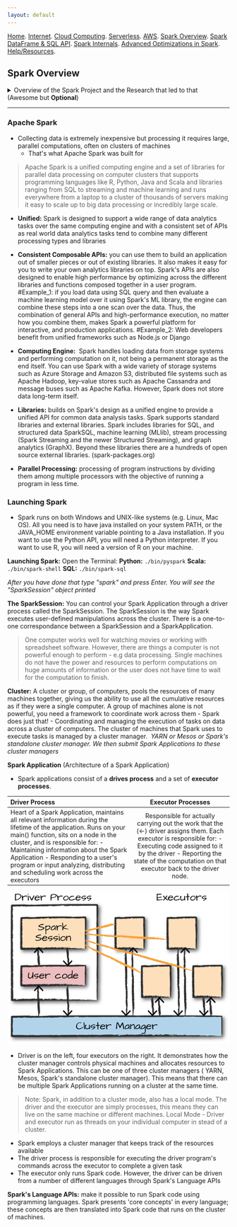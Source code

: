 ```yaml
---
layout: default
---
```

[Home](./README.md).
[Internet](./internet.md).
[Cloud Computing](./cloud_computing.md).
[Serverless](./serverless.md).
[AWS](./aws.md).
[Spark Overview](./spark_overview.md).
[Spark DataFrame & SQL API](./sparkAPI.md).
[Spark Internals](./spark_internals.md).
[Advanced Optimizations in Spark](spark_optimizations.md).
[Help/Resources](./resources.md).

## Spark Overview

<details><summary>Overview of the Spark Project and the Research that led to that (Awesome but <b>Optional</b>)</summary>

<p>
    <img src="Images/SparkOverview/sparkdefinition.png">
Spark is a cluster computing engine that generalizes the MapReduce programming model that Google introduced back in 2004. Basically, Spark tries to support more types of applications and make them easier to program than MapReduce does. The goal was to make Spark both easy and fast to process large data sets on a cluster of machines. <div>
    <br>
  <b>The way Spark did it:</b>
<div>
Very <b>high level APIs</b> in languages such as Java Scala Python and all that are easy to program in to try to make it as similar as possible to programming on a single machine when that's possible <br>
- It's a **unified engine** that can capture many different workloads on the same engine. So you don't have to hook together many different systems to create a pipeline. You can actually express them all in the same programming model and that's very powerful to get both faster and and easier to use processing. Thus, in terms of the unified engine what that means is that on top of the Spark engine there's a wide variety of standard libraries that are built in and these are the four shipped with the project. 
    </div>
<img src="Images/SparkOverview/sparkecosystem.png">

<div>
- <b>Spark SQL</b> lets you work with structured data and use languages like SQL or other API's as well to query this kind of data.
- <b>Spark Streaming</b> uses the engine to process and update results in real-time as new data comes in 
- <b>MLlib</b> is a library of distributed machine learning algorithms that project developers built and you can just call into 
- <b>GraphX</b> is a system for graph applications 
</div>

<div>The nice thing about these is that they're all just libraries you can `combine` together in one program and they all translate down to the `same engine` underneath. </div>

<div>
Let's discuss why Spark was designed to have a <b>Unified Engine</b> by introducing the history of large scale cluster computing. A lot of the recent wave in data intensive computing started back in 2004 with the MapReduce paper published by Google. </div>
<img src="Images/SparkOverview/googlemapreduce.png">
<br>
<div>
Google in this paper said:
>Well we have this environment that's pretty unique which is a large number of commodity servers. It's data intensive computation as opposed to just compute intensive which is what scientific supercomputing was, it automatically deals with failures, it keeps going and it's easy for users to hide applications in. And that was the 'MapReduce paper' that was extremely influential.
</div>
<div>
One thing you you may notice in the MapReduce paper though that was a very important part of it is they talked a lot about how general it was. They really liked the idea of having a general engine to do these different batch processing tasks they had. So they said, you know we first wrote MapReduce in 2003 and since that time we have been pleasantly surprised at how badly applicable it was. The generality of it but MapReduce itself only handled batch processing which was fine for them because that's the main thing they did at the time. So what happened after thatis MapReduce became very widely deployed especially through the Hadoop implementation, which was an open source MapReduce and it was very good for batch processing. But users quickly wanted to do more things on the same kind of hardware and at the same kind of scale that they were using MapReduce on. 
</div>
<br>
<b>They wanted to do three types of things:</b>
<div>
- More complex multi pass algorithms. MapReduce is just a single pass computation you do a map through the data then you do a reduce and you can aggregate together some values but many real-world algorithms need to go through the data many times and
basically they weren't that easy or efficient to build with MapReduce.
</div>
<div>
- More interactive ad-hoc ways so for example you're collecting a large data set something about visits to a website or maybe a scientific data set or something like testing out pharmaceuticals and you can on a batch job over it and compute a result in like 30 minutes and aggregate together all the data. That's really great, but then if you have a new question about it you want to ask that question and get back the results in a few seconds if possible so that you can actually explore it interactively and that's the thing that MapReduce wasn't able to do. And finally users wanted to do more real-time stream processing as well so instead of for example building a web index having and updating that once per night in this way why can't you update it in real-time as you browse, as you call the web and as you see new events happening, or news articles appear or stuff like that? So it's a very natural question in all of these environments. 
</div>
<div>
Because of these different workloads, the result was that the people proposed the wide variety of specialized cluster computing systems for these workloads that are sort of the equivalent of MapReduce for streaming with the equivalent of MapReduce for interactive ways or things like that. And that's kind of the direction that the software went in.
</div>
<div>
So basically we started out with MapReduce that did batch processing but it was a general engine you could do many different types of batch processing which was good and then we got all these specialized systems including inside Google and also outside it so in Google for example they developed bagel and Dremel which were systems for graph processing and interactive ways respectively in the open source Hadoop ecosystem.
    </div>
<img src="Images/SparkOverview/datasystems1.png">

</p>
  
</details>




* * *

### Apache Spark
- Collecting data is extremely inexpensive but processing it requires large, parallel computations, often on clusters of machines
    - That's what Apache Spark was built for

> Apache Spark is a unified computing engine and a set of libraries for parallel data processing on computer clusters that supports programming languages like R, Python, Java and Scala and libraries ranging from SQL to streaming and machine learning and runs everywhere from a laptop to a cluster of thousands of servers making it easy to scale up to big data processing or incredibly large scale.

  - **Unified:** Spark is designed to support a wide range of data analytics tasks over the same computing engine and with a consistent set of APIs as real world data analytics tasks tend to combine many different processing types and libraries
  
  - **Consistent Composable APIs:** you can use them to build an application out of smaller pieces or out of existing libraries. It also makes it easy for you to write your own analytics libraries on top. Spark's APIs are also designed to enable high performance by optimizing across the different libraries and functions composed together in a user program.
#Example_1: if you load data using SQL query and then evaluate a machine learning model over it using Spark's ML library, the engine can combine these steps into a one scan over the data. Thus, the combination of general APIs and high-performance execution, no matter how you combine them, makes Spark a powerful platform for interactive, and production applications.
#Example_2: Web developers benefit from unified frameworks such as Node.js or Django

  - **Computing Engine:**  Spark handles loading data from storage systems and performing computation on it, not being a permanent storage as the end itself. You can use Spark with a wide variety of storage systems such as Azure Storage and Amazon S3, distributed file systems such as Apache Hadoop, key-value stores such as Apache Cassandra and message buses such as Apache Kafka. However, Spark does not store data long-term itself.

  - **Libraries:** builds on Spark's design as a unified engine to provide a unified API for common data analysis tasks. Spark supports standard libraries and external libraries. Spark includes libraries for SQL, and structured data SparkSQL, machine learning (MLlib), stream processing (Spark Streaming and the newer Structured Streaming), and graph analytics (GraphX). Beyond these libraries there are a hundreds of open source external libraries. (spark-packages.org)

  - **Parallel Processing:** processing of program instructions by dividing them among multiple processors with the objective of running a program in less time. 

### Launching Spark

- Spark runs on both Windows and UNIX-like systems (e.g. Linux, Mac OS). All you need is to have java installed on your system PATH, or the JAVA_HOME environment variable pointing to a Java installation. If you want to use the Python API, you will need a Python interpreter. If you want to use R, you will need a version of R on your machine. 

**Launching Spark:**
Open the Terminal: 
**Python:** ```./bin/pyspark``` 
**Scala:** ```./bin/spark-shell```
**SQL:** ```./bin/spark-sql```

*After you have done that type "spark" and press Enter. You will see the "SparkSession" object printed*

**The SparkSession:** You can control your Spark Application through a driver process called the SparkSession. The SparkSession is the way Spark executes user-defined manipulations across the cluster. There is a one-to-one correspondance between a SparkSession and a SparkApplication.

  > One computer works well for watching movies or working with spreadsheet software. However, there are things a computer is not powerful enough to perform - e.g data processing. Single machines do not have the power and resources to perform computations on huge amounts of information or the user does not have time to wait for the computation to finish. 
  
**Cluster:** A cluster or group, of computers, pools the resources of many machines together, giving us the ability to use all the cumulative resources as if they were a single computer. A group of machines alone is not powerful, you need a framework to coordinate work across them - Spark does just that! - Coordinating and managing the execution of tasks on data across a cluster of computers. The cluster of machines that Spark uses to execute tasks is managed by a cluster manager. 
*YARN or Mesos or Spark's standalone cluster manager. We then submit Spark Applications to these cluster managers*

**Spark Application** (Architecture of a Spark Application)
- Spark applications consist of a **drives process** and a set of **executor processes**.


| Driver Process    | Executor Processes   |
| :------------- | :----------: | 
| Heart of a Spark Application, maintains all relevant information during the lifetime of the application. Runs on your main() function, sits on a node in the cluster, and is responsible for: - Maintaining information about the Spark Application - Responding to a user's program or input analyzing, distributing and scheduling work across the executors | Responsible for actually carrying out the work that the (<-) driver assigns them. Each executor is responsible for: - Executing code assigned to it by the driver - Reporting the state of the computation on that executor back to the driver node.| 

![driver_executor](Images/SparkOverview/driver_executor_spark.png)

- Driver is on the left, four executors on the right. It demonstrates how the cluster manager controls physical machines and allocates resources to Spark Applications. This can be one of three cluster managers ( YARN, Mesos, Spark's standalone cluster manager). This means that there can be multiple Spark Applications running on a cluster at the same time.

> Note: Spark, in addition to a cluster mode, also has a local mode. The driver and the executor are simply processes, this means they can live on the same machine or different machines. Local Mode - Driver and executor run as threads on your individual computer in stead of a cluster.

- Spark employs a cluster manager that keeps track of the resources available
- The driver process is responsible for executing the driver program's commands across the executor to complete a given task
- The executor only runs Spark code. However, the driver can be driven from a number of different languages through Spark's Language APIs

**Spark's Language APIs:** make it possible to run Spark code using programming languages. Spark presents 'core concepts' in every language; these concepts are then translated into Spark code that runs on the cluster of machines. 


